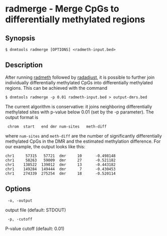 # radmerge - Merge CpGs to differentially methylated regions

## Synopsis
```
$ dnmtools radmerge [OPTIONS] <radmeth-input.bed>
```

## Description

After running [radmeth](../radmeth) followed by
[radadjust](../radadjust), it is possible to further join
individually differentially methylated CpGs into differentially
methylated regions. This can be achieved with the command

```
$ dnmtools radmerge -p 0.01 radmeth-input.bed > output-dmrs.bed
```

The current algorithm is conservative: it joins neighboring
differentially methylated sites with p-value below 0.01 (set by the -p
parameter). The output format is

```
 chrom	start	end	dmr	num-sites	meth-diff
```

where `num-sites` and `meth-diff` are the number of significantly
differentially methylated CpGs in the DMR and the estimated
methylation difference. For our example, the output looks like this:

```
chr1     57315   57721  dmr     10      -0.498148
chr1     58263   59009  dmr     27      -0.521182
chr1    138522  139012  dmr     13      -0.443182
chr1    149284  149444  dmr      7      -0.430453
chr1    274339  275254  dmr     18      -0.520114
```

## Options

```
 -o, -output
```
output file (default: STDOUT)
```
 -p, -cutoff
```
P-value cutoff (default: 0.01)






